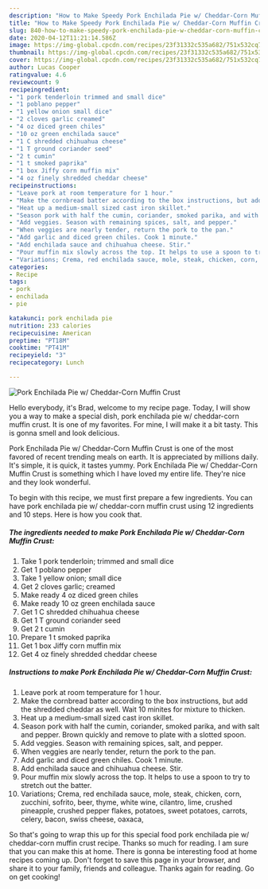 ```yaml
---
description: "How to Make Speedy Pork Enchilada Pie w/ Cheddar-Corn Muffin Crust"
title: "How to Make Speedy Pork Enchilada Pie w/ Cheddar-Corn Muffin Crust"
slug: 840-how-to-make-speedy-pork-enchilada-pie-w-cheddar-corn-muffin-crust
date: 2020-04-12T11:21:14.586Z
image: https://img-global.cpcdn.com/recipes/23f31332c535a682/751x532cq70/pork-enchilada-pie-w-cheddar-corn-muffin-crust-recipe-main-photo.jpg
thumbnail: https://img-global.cpcdn.com/recipes/23f31332c535a682/751x532cq70/pork-enchilada-pie-w-cheddar-corn-muffin-crust-recipe-main-photo.jpg
cover: https://img-global.cpcdn.com/recipes/23f31332c535a682/751x532cq70/pork-enchilada-pie-w-cheddar-corn-muffin-crust-recipe-main-photo.jpg
author: Lucas Cooper
ratingvalue: 4.6
reviewcount: 9
recipeingredient:
- "1 pork tenderloin trimmed and small dice"
- "1 poblano pepper"
- "1 yellow onion small dice"
- "2 cloves garlic creamed"
- "4 oz diced green chiles"
- "10 oz green enchilada sauce"
- "1 C shredded chihuahua cheese"
- "1 T ground coriander seed"
- "2 t cumin"
- "1 t smoked paprika"
- "1 box Jiffy corn muffin mix"
- "4 oz finely shredded cheddar cheese"
recipeinstructions:
- "Leave pork at room temperature for 1 hour."
- "Make the cornbread batter according to the box instructions, but add the shredded cheddar as well. Wait 10 minites for mixture to thicken."
- "Heat up a medium-small sized cast iron skillet."
- "Season pork with half the cumin, coriander, smoked parika, and with salt and pepper. Brown quickly and remove to plate with a slotted spoon."
- "Add veggies. Season with remaining spices, salt, and pepper."
- "When veggies are nearly tender, return the pork to the pan."
- "Add garlic and diced green chiles. Cook 1 minute."
- "Add enchilada sauce and chihuahua cheese. Stir."
- "Pour muffin mix slowly across the top. It helps to use a spoon to try to stretch out the batter."
- "Variations; Crema, red enchilada sauce, mole, steak, chicken, corn, zucchini, sofrito, beer, thyme, white wine, cilantro, lime, crushed pineapple, crushed pepper flakes, potatoes, sweet potatoes, carrots, celery, bacon, swiss cheese, oaxaca,"
categories:
- Recipe
tags:
- pork
- enchilada
- pie

katakunci: pork enchilada pie 
nutrition: 233 calories
recipecuisine: American
preptime: "PT18M"
cooktime: "PT41M"
recipeyield: "3"
recipecategory: Lunch

---
```



![Pork Enchilada Pie w/ Cheddar-Corn Muffin Crust](https://img-global.cpcdn.com/recipes/23f31332c535a682/751x532cq70/pork-enchilada-pie-w-cheddar-corn-muffin-crust-recipe-main-photo.jpg)

Hello everybody, it's Brad, welcome to my recipe page. Today, I will show you a way to make a special dish, pork enchilada pie w/ cheddar-corn muffin crust. It is one of my favorites. For mine, I will make it a bit tasty. This is gonna smell and look delicious.



Pork Enchilada Pie w/ Cheddar-Corn Muffin Crust is one of the most favored of recent trending meals on earth. It is appreciated by millions daily. It's simple, it is quick, it tastes yummy. Pork Enchilada Pie w/ Cheddar-Corn Muffin Crust is something which I have loved my entire life. They're nice and they look wonderful.


To begin with this recipe, we must first prepare a few ingredients. You can have pork enchilada pie w/ cheddar-corn muffin crust using 12 ingredients and 10 steps. Here is how you cook that.

<!--inarticleads1-->

##### The ingredients needed to make Pork Enchilada Pie w/ Cheddar-Corn Muffin Crust:

1. Take 1 pork tenderloin; trimmed and small dice
1. Get 1 poblano pepper
1. Take 1 yellow onion; small dice
1. Get 2 cloves garlic; creamed
1. Make ready 4 oz diced green chiles
1. Make ready 10 oz green enchilada sauce
1. Get 1 C shredded chihuahua cheese
1. Get 1 T ground coriander seed
1. Get 2 t cumin
1. Prepare 1 t smoked paprika
1. Get 1 box Jiffy corn muffin mix
1. Get 4 oz finely shredded cheddar cheese




<!--inarticleads2-->

##### Instructions to make Pork Enchilada Pie w/ Cheddar-Corn Muffin Crust:

1. Leave pork at room temperature for 1 hour.
1. Make the cornbread batter according to the box instructions, but add the shredded cheddar as well. Wait 10 minites for mixture to thicken.
1. Heat up a medium-small sized cast iron skillet.
1. Season pork with half the cumin, coriander, smoked parika, and with salt and pepper. Brown quickly and remove to plate with a slotted spoon.
1. Add veggies. Season with remaining spices, salt, and pepper.
1. When veggies are nearly tender, return the pork to the pan.
1. Add garlic and diced green chiles. Cook 1 minute.
1. Add enchilada sauce and chihuahua cheese. Stir.
1. Pour muffin mix slowly across the top. It helps to use a spoon to try to stretch out the batter.
1. Variations; Crema, red enchilada sauce, mole, steak, chicken, corn, zucchini, sofrito, beer, thyme, white wine, cilantro, lime, crushed pineapple, crushed pepper flakes, potatoes, sweet potatoes, carrots, celery, bacon, swiss cheese, oaxaca,




So that's going to wrap this up for this special food pork enchilada pie w/ cheddar-corn muffin crust recipe. Thanks so much for reading. I am sure that you can make this at home. There is gonna be interesting food at home recipes coming up. Don't forget to save this page in your browser, and share it to your family, friends and colleague. Thanks again for reading. Go on get cooking!
